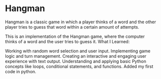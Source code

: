 # Hangman
Hangman is a classic game in which a player thinks of a word and the other player tries to guess that word within a certain amount of attempts.

This is an implementation of the Hangman game, where the computer thinks of a word and the user tries to guess it. 
What I Learned:

Working with random word selection and user input.
Implementing game logic and turn management.
Creating an interactive and engaging user experience with text output.
Understanding and applying basic Python concepts like loops, conditional statements, and functions.
Added my first code in python.
